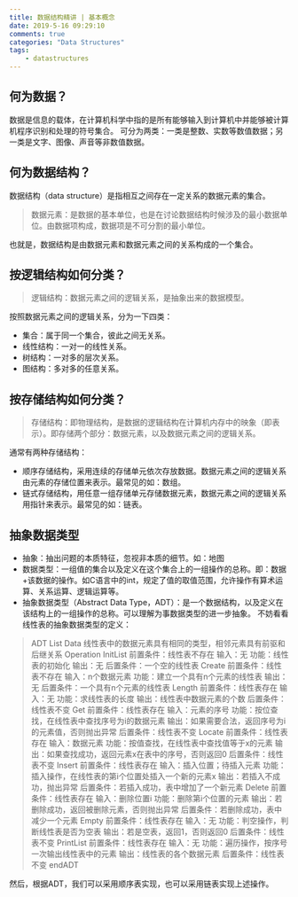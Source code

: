 ```yaml
---
title: 数据结构精讲 | 基本概念
date: 2019-5-16 09:29:10
comments: true
categories: "Data Structures"
tags: 
    - datastructures
---
```

## 何为数据？ 
数据是信息的载体，在计算机科学中指的是所有能够输入到计算机中并能够被计算机程序识别和处理的符号集合。
可分为两类：一类是整数、实数等数值数据；另一类是文字、图像、声音等非数值数据。
## 何为数据结构？
数据结构（data structure）是指相互之间存在一定关系的数据元素的集合。
>数据元素：是数据的基本单位，也是在讨论数据结构时候涉及的最小数据单位。由数据项构成，数据项是不可分割的最小单位。

也就是，数据结构是由数据元素和数据元素之间的关系构成的一个集合。
## 按逻辑结构如何分类？
>逻辑结构：数据元素之间的逻辑关系，是抽象出来的数据模型。

按照数据元素之间的逻辑关系，分为一下四类：
* 集合：属于同一个集合，彼此之间无关系。
* 线性结构：一对一的线性关系。
* 树结构：一对多的层次关系。
* 图结构：多对多的任意关系。

## 按存储结构如何分类？
>存储结构：即物理结构，是数据的逻辑结构在计算机内存中的映象（即表示）。即存储两个部分：数据元素，以及数据元素之间的逻辑关系。

通常有两种存储结构：
* 顺序存储结构，采用连续的存储单元依次存放数据。数据元素之间的逻辑关系由元素的存储位置来表示。最常见的如：数组。
* 链式存储结构，用任意一组存储单元存储数据元素，数据元素之间的逻辑关系用指针来表示。最常见的如：链表。

## 抽象数据类型
* 抽象：抽出问题的本质特征，忽视非本质的细节。如：地图
* 数据类型：一组值的集合以及定义在这个集合上的一组操作的总称。即：数据+该数据的操作。如C语言中的int，规定了值的取值范围，允许操作有算术运算、关系运算、逻辑运算等。
* 抽象数据类型（Abstract Data Type，ADT）：是一个数据结构，以及定义在该结构上的一组操作的总称。可以理解为事数据类型的进一步抽象。
不妨看看线性表的抽象数据类型的定义：
>ADT List
Data
    线性表中的数据元素具有相同的类型，相邻元素具有前驱和后继关系
Operation
    InitList
        前置条件：线性表不存在
        输入：无
        功能：线性表的初始化
        输出：无
        后置条件：一个空的线性表
    Create
        前置条件：线性表不存在
        输入：n个数据元素
        功能：建立一个具有n个元素的线性表
        输出：无
        后置条件：一个具有n个元素的线性表
    Length
        前置条件：线性表存在
        输入：无
        功能：求线性表的长度
        输出：线性表中数据元素的个数
        后置条件：线性表不变
    Get
        前置条件：线性表存在
        输入：元素的序号
        功能：按位查找，在线性表中查找序号为i的数据元素
        输出：如果需要合法，返回序号为i的元素值，否则抛出异常
        后置条件：线性表不变
    Locate
        前置条件：线性表存在
        输入：数据元素
        功能：按值查找，在线性表中查找值等于x的元素
        输出：如果查找成功，返回元素x在表中的序号，否则返回0
        后置条件：线性表不变
    Insert
        前置条件：线性表存在
        输入：插入位置；待插入元素
        功能：插入操作，在线性表的第i个位置处插入一个新的元素x
        输出：若插入不成功，抛出异常
        后置条件：若插入成功，表中增加了一个新元素
    Delete
        前置条件：线性表存在
        输入：删除位置i
        功能：删除第i个位置的元素
        输出：若删除成功，返回被删除元素，否则抛出异常
        后置条件：若删除成功，表中减少一个元素
    Empty
        前置条件：线性表存在
        输入：无
        功能：判空操作，判断线性表是否为空表
        输出：若是空表，返回1，否则返回0
        后置条件：线性表不变
    PrintList
        前置条件：线性表存在
        输入：无
        功能：遍历操作，按序号一次输出线性表中的元素
        输出：线性表的各个数据元素
        后置条件：线性表不变
endADT 

然后，根据ADT，我们可以采用顺序表实现，也可以采用链表实现上述操作。
        






```

```




